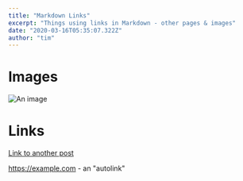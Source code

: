 ```yaml
---
title: "Markdown Links"
excerpt: "Things using links in Markdown - other pages & images"
date: "2020-03-16T05:35:07.322Z"
author: "tim"
---
```


# Images

![An image](/assets/blog/authors/joe.jpeg)

# Links

[Link to another post](./markdown-basics.md)

<https://example.com> - an "autolink"
